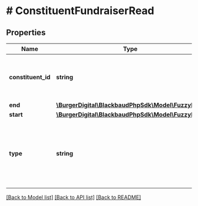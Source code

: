 # # ConstituentFundraiserRead

## Properties

Name | Type | Description | Notes
------------ | ------------- | ------------- | -------------
**constituent_id** | **string** | The immutable system record ID of the fundraiser. | [optional]
**end** | [**\BurgerDigital\BlackbaudPhpSdk\Model\FuzzyDate**](FuzzyDate.md) |  | [optional]
**start** | [**\BurgerDigital\BlackbaudPhpSdk\Model\FuzzyDate**](FuzzyDate.md) |  | [optional]
**type** | **string** | The type of fundraiser. Available values are the entries in the &lt;b&gt;Solicitor Type&lt;/b&gt; table. | [optional]

[[Back to Model list]](../../README.md#models) [[Back to API list]](../../README.md#endpoints) [[Back to README]](../../README.md)
